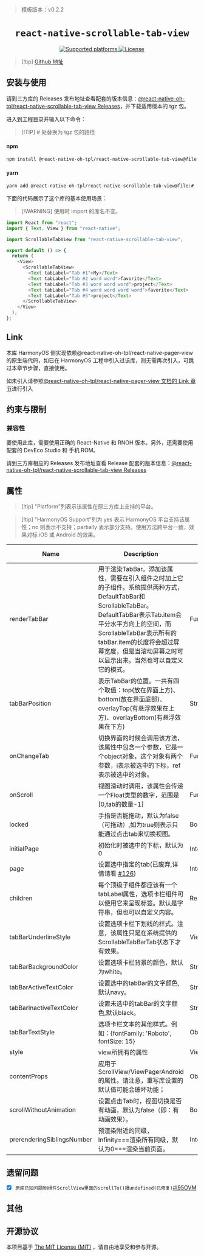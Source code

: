<!-- {% raw %} -->
> 模板版本：v0.2.2

<p align="center">
  <h1 align="center"> <code>react-native-scrollable-tab-view</code> </h1>
</p>
<p align="center">
    <a href="https://github.com/ptomasroos/react-native-scrollable-tab-view">
        <img src="https://img.shields.io/badge/platforms-android%20|%20ios%20|%20harmony%20-lightgrey.svg" alt="Supported platforms" />
    </a>
    <a href="https://www.mit-license.org/">
        <img src="https://img.shields.io/badge/license-MIT-green.svg" alt="License" />
    </a>
</p>



> [!tip] [Github 地址](https://github.com/react-native-oh-library/react-native-scrollable-tab-view)

## 安装与使用

请到三方库的 Releases 发布地址查看配套的版本信息：[@react-native-oh-tpl/react-native-scrollable-tab-view Releases](https://github.com/react-native-oh-library/react-native-scrollable-tab-view/releases)，并下载适用版本的 tgz 包。

进入到工程目录并输入以下命令：

> [!TIP] # 处替换为 tgz 包的路径

<!-- tabs:start -->

#### **npm**

```bash
npm install @react-native-oh-tpl/react-native-scrollable-tab-view@file:#
```

#### **yarn**

```bash
yarn add @react-native-oh-tpl/react-native-scrollable-tab-view@file:#
```

<!-- tabs:end -->

下面的代码展示了这个库的基本使用场景：

> [!WARNING] 使用时 import 的库名不变。

```js
import React from "react";
import { Text, View } from "react-native";

import ScrollableTabView from "react-native-scrollable-tab-view";

export default () => {
  return (
    <View>
      <ScrollableTabView>
        <Text tabLabel="Tab #1">My</Text>
        <Text tabLabel="Tab #2 word word">favorite</Text>
        <Text tabLabel="Tab #3 word word word">project</Text>
        <Text tabLabel="Tab #4 word word word word">favorite</Text>
        <Text tabLabel="Tab #5">project</Text>
      </ScrollableTabView>
    </View>
  );
};
```

## Link

本库 HarmonyOS 侧实现依赖@react-native-oh-tpl/react-native-pager-view 的原生端代码，如已在 HarmonyOS 工程中引入过该库，则无需再次引入，可跳过本章节步骤，直接使用。

如未引入请参照[@react-native-oh-tpl/react-native-pager-view 文档的 Link 章节](react-native-pager-view.md#link)进行引入

## 约束与限制

### 兼容性

要使用此库，需要使用正确的 React-Native 和 RNOH 版本。另外，还需要使用配套的 DevEco Studio 和 手机 ROM。

请到三方库相应的 Releases 发布地址查看 Release 配套的版本信息：[@react-native-oh-tpl/react-native-scrollable-tab-view Releases](https://github.com/react-native-oh-library/react-native-scrollable-tab-view/releases)

## 属性

> [!tip] "Platform"列表示该属性在原三方库上支持的平台。

> [!tip] "HarmonyOS Support"列为 yes 表示 HarmonyOS 平台支持该属性；no 则表示不支持；partially 表示部分支持。使用方法跨平台一致，效果对标 iOS 或 Android 的效果。

| Name                       | Description                                                  | Type                 | Required | Platform     | HarmonyOS Support |
| -------------------------- | ------------------------------------------------------------ | -------------------- | -------- | ------------ | ----------------- |
| renderTabBar               | 用于渲染TabBar。添加该属性，需要在引入组件之时加上它的子组件。系统提供两种方式，DefaultTabBar和ScrollableTabBar。DefaultTabBar表示Tab.item会平分水平方向上的空间，而ScrollableTabBar表示所有的tabBar.item的长度将会超过屏幕宽度，但是当滚动屏幕之时可以显示出来。当然也可以自定义它的模式。 | Function             | no       | ios，android | yes               |
| tabBarPosition             | 表示TabBar的位置。一共有四个取值：top(放在界面上方)、bottom(放在界面底部)、overlayTop(有悬浮效果在上方)、overlayBottom(有悬浮效果在下方) | String               | no       | ios，android | yes               |
| onChangeTab                | 切换界面的时候会调用该方法，该属性中包含一个参数，它是一个object对象，这个对象有两个参数，i表示被选中的下标，ref表示被选中的对象。 | Function             | no       | ios，android | yes               |
| onScroll                   | 视图滑动时调用，该属性会传递一个Float类型的数字，范围是[0,tab的数量-1] | Function             | no       | ios，android | yes               |
| locked                     | 手指是否能拖动，默认为false（可拖动）,如为true则表示只能通过点击tab来切换视图。 | Bool                 | no       | ios，android | yes               |
| initialPage                | 初始化时被选中的下标，默认为0                                | Integer              | no       | ios，android | yes               |
| page                       | 设置选中指定的tab(已废弃,详情请看 [#126](https://github.com/ptomasroos/react-native-scrollable-tab-view/issues/126)) | Integer              | no       | ios,android  | no                |
| children                   | 每个顶级子组件都应该有一个tabLabel属性，选项卡栏组件可以使用它来呈现标签。默认是字符串，但也可以自定义内容。 | ReactComponents      | no       | ios，android | yes               |
| tabBarUnderlineStyle       | 设置选项卡栏下划线的样式。注意，该属性只是在系统提供的ScrollableTabBarTab状态下才有效果。 | View.propTypes.style | no       | ios，android | yes               |
| tabBarBackgroundColor      | 设置选项卡栏背景的颜色，默认为white。                        | String               | no       | ios，android | yes               |
| tabBarActiveTextColor      | 设置选中的tabBar的文字颜色,默认navy。                        | String               | no       | ios，android | yes               |
| tabBarInactiveTextColor    | 设置未选中的tabBar的文字颜色,默认black。                     | String               | no       | android,ios  | yes               |
| tabBarTextStyle            | 选项卡栏文本的其他样式。例如：{fontFamily: 'Roboto', fontSize: 15} | Object               | no       | android,ios  | yes               |
| style                      | view所拥有的属性                                             | View.propTypes.style | no       | android,ios  | yes               |
| contentProps               | 应用于ScrollView/ViewPagerAndroid的属性。请注意，重写库设置的默认值可能会破坏功能； | Object               | no       | android,ios  | yes               |
| scrollWithoutAnimation     | 设置点击Tab时，视图切换是否有动画，默认为false（即：有动画效果）。 | Bool                 | no       | android,ios  | yes               |
| prerenderingSiblingsNumber | 预渲染附近的同级，Infinity===渲染所有同级，默认为0===渲染当前页面。 | Integer              | no       | android,ios  | yes               |

## 遗留问题

- [x] `原库已知问题RN组件ScrollView里面的scrollTo()报undefined(已修复)`[#I95OVM](https://gitee.com/react-native-oh-library/usage-docs/issues/I95OVM)

## 其他

## 开源协议

本项目基于 [The MIT License (MIT)](https://www.mit-license.org/) ，请自由地享受和参与开源。

<!-- {% endraw %} -->